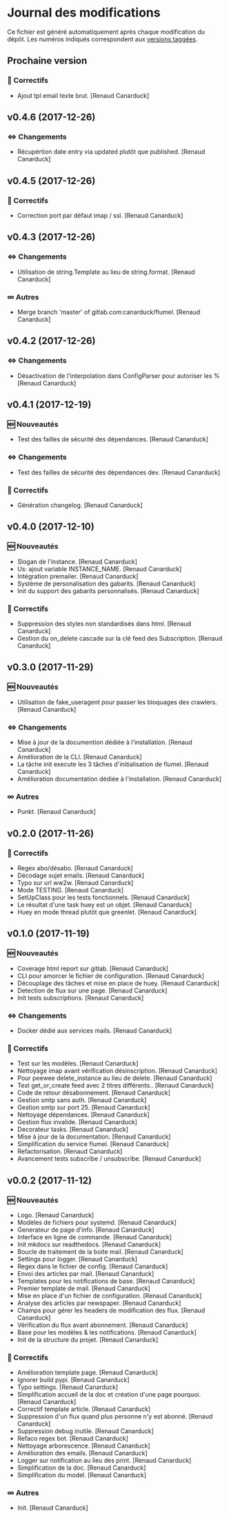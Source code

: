 # Journal des modifications

Ce fichier est généré automatiquement après chaque modification du dépôt. 
Les numéros indiqués correspondent aux [versions taggées](https://gitlab.com/canarduck/flumel/tags).

## Prochaine version

### 🐛 Correctifs

* Ajout tpl email texte brut. [Renaud Canarduck]

## v0.4.6 (2017-12-26)

### ⇔ Changements

* Récupértion date entry via updated plutôt que published. [Renaud Canarduck]

## v0.4.5 (2017-12-26)

### 🐛 Correctifs

* Correction port par défaut imap / ssl. [Renaud Canarduck]

## v0.4.3 (2017-12-26)

### ⇔ Changements

* Utilisation de string.Template au lieu de string.format. [Renaud Canarduck]

### ∞ Autres

* Merge branch 'master' of gitlab.com:canarduck/flumel. [Renaud Canarduck]

## v0.4.2 (2017-12-26)

### ⇔ Changements

* Désactivation de l'interpolation  dans ConfigParser pour autoriser les % [Renaud Canarduck]

## v0.4.1 (2017-12-19)

### 🆕 Nouveautés

* Test des failles de sécurité des dépendances. [Renaud Canarduck]

### ⇔ Changements

* Test des failles de sécurité des dépendances dev. [Renaud Canarduck]

### 🐛 Correctifs

* Génération changelog. [Renaud Canarduck]

## v0.4.0 (2017-12-10)

### 🆕 Nouveautés

* Slogan de l'instance. [Renaud Canarduck]
* Us: ajout variable INSTANCE_NAME. [Renaud Canarduck]
* Intégration premailer. [Renaud Canarduck]
* Système de personalisation des gabarits. [Renaud Canarduck]
* Init du support des gabarits personnalisés. [Renaud Canarduck]

### 🐛 Correctifs

* Suppression des styles non standardisés dans html. [Renaud Canarduck]
* Gestion du on_delete cascade sur la clé feed des Subscription. [Renaud Canarduck]

## v0.3.0 (2017-11-29)

### 🆕 Nouveautés

* Utilisation de fake_useragent pour passer les bloquages des crawlers. [Renaud Canarduck]

### ⇔ Changements

* Mise à jour de la documention dédiée à l'installation. [Renaud Canarduck]
* Amélioration de la CLI. [Renaud Canarduck]
* La tâche init execute les 3 tâches d'initialisation de flumel. [Renaud Canarduck]
* Amélioration documentation dédiée à l'installation. [Renaud Canarduck]

### ∞ Autres

* Punkt. [Renaud Canarduck]

## v0.2.0 (2017-11-26)

### 🐛 Correctifs

* Regex abo/désabo. [Renaud Canarduck]
* Décodage sujet emails. [Renaud Canarduck]
* Typo sur url ww2w. [Renaud Canarduck]
* Mode TESTING. [Renaud Canarduck]
* SetUpClass pour les tests fonctionnels. [Renaud Canarduck]
* Le résultat d'une task huey est un objet. [Renaud Canarduck]
* Huey en mode thread plutôt que greenlet. [Renaud Canarduck]

## v0.1.0 (2017-11-19)

### 🆕 Nouveautés

* Coverage html report sur gitlab. [Renaud Canarduck]
* CLI pour amorcer le fichier de configuration. [Renaud Canarduck]
* Découplage des tâches et mise en place de huey. [Renaud Canarduck]
* Detection de flux sur une page. [Renaud Canarduck]
* Init tests subscriptions. [Renaud Canarduck]

### ⇔ Changements

* Docker dédié aux services mails. [Renaud Canarduck]

### 🐛 Correctifs

* Test sur les modèles. [Renaud Canarduck]
* Nettoyage imap avant vérification désinscription. [Renaud Canarduck]
* Pour peewee delete_instance au lieu de delete. [Renaud Canarduck]
* Test get_or_create feed avec 2 titres différents.. [Renaud Canarduck]
* Code de retour désabonnement. [Renaud Canarduck]
* Gestion smtp sans auth. [Renaud Canarduck]
* Gestion smtp sur port 25. [Renaud Canarduck]
* Nettoyage dépendances. [Renaud Canarduck]
* Gestion flux invalide. [Renaud Canarduck]
* Decorateur tasks. [Renaud Canarduck]
* Mise à jour de la documentation. [Renaud Canarduck]
* Simplification du service flumel. [Renaud Canarduck]
* Refactorisation. [Renaud Canarduck]
* Avancement tests subscribe / unsubscribe. [Renaud Canarduck]

## v0.0.2 (2017-11-12)

### 🆕 Nouveautés

* Logo. [Renaud Canarduck]
* Modèles de fichiers pour systemd. [Renaud Canarduck]
* Generateur de page d’info. [Renaud Canarduck]
* Interface en ligne de commande. [Renaud Canarduck]
* Init mkdocs sur readthedocs. [Renaud Canarduck]
* Boucle de traitement de la boite mail. [Renaud Canarduck]
* Settings pour logger. [Renaud Canarduck]
* Regex dans le fichier de config. [Renaud Canarduck]
* Envoi des articles par mail. [Renaud Canarduck]
* Templates pour les notifications de base. [Renaud Canarduck]
* Premier template de mail. [Renaud Canarduck]
* Mise en place d'un fichier de configuration. [Renaud Canarduck]
* Analyse des articles par newspaper. [Renaud Canarduck]
* Champs pour gérer les headers de modification des flux. [Renaud Canarduck]
* Vérification du flux avant abonnement. [Renaud Canarduck]
* Base pour les modèles & les notifications. [Renaud Canarduck]
* Init de la structure du projet. [Renaud Canarduck]

### 🐛 Correctifs

* Amélioration template page. [Renaud Canarduck]
* Ignorer build pypi. [Renaud Canarduck]
* Typo settings. [Renaud Canarduck]
* Simplification accueil de la doc et création d'une page pourquoi. [Renaud Canarduck]
* Correctif template article. [Renaud Canarduck]
* Suppression d'un flux quand plus personne n'y est abonné. [Renaud Canarduck]
* Suppression debug inutile. [Renaud Canarduck]
* Refaco regex bot. [Renaud Canarduck]
* Nettoyage arborescence. [Renaud Canarduck]
* Amélioration des emails. [Renaud Canarduck]
* Logger sur notification au lieu des print. [Renaud Canarduck]
* Simplification de la doc. [Renaud Canarduck]
* Simplification du model. [Renaud Canarduck]

### ∞ Autres

* Init. [Renaud Canarduck]

